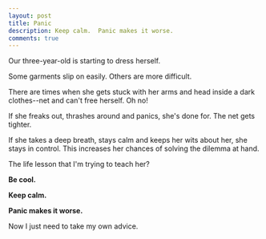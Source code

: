 ```yaml
---
layout: post
title: Panic
description: Keep calm.  Panic makes it worse. 
comments: true
---
```

Our three-year-old is starting to dress herself.

Some garments slip on easily.  Others are more difficult.

There are times when she gets stuck with her arms and head inside a dark clothes--net and can't free herself. Oh no!

If she freaks out, thrashes around and panics, she's done for.  The net gets tighter.

If she takes a deep breath, stays calm and keeps her wits about her, she stays in control.  This increases her chances of solving the dilemma at hand.

The life lesson that I'm trying to teach her?

**Be cool.**

**Keep calm.**

**Panic makes it worse.**

Now I just need to take my own advice.
